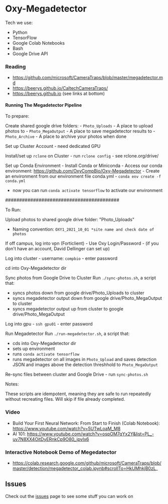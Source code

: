 # Oxy-Megadetector

Tech we use:

- Python
- TensorFlow
- Google Colab Notebooks
- Bash
- Google Drive API  

### Reading

- https://github.com/microsoft/CameraTraps/blob/master/megadetector.md
- https://beerys.github.io/CaltechCameraTraps/
- https://beerys.github.io (see links at bottom)

#### Running The Megadetector Pipeline ####

To prepare:

Create shared google drive folders:
	- `Photo_Uploads` - A place to upload photos to
	- `Photo_MegaOutput` - A place to save megadetector results to
	- `Photo_Archive` - A place to archive your photos when done

Set up Cluster Account - need dedicated GPU

Install/set up `rclone` on Cluster
	- run `rclone config`
	- see rclone.org/drive/
	
Set up Conda Environment
	- Install Conda or Miniconda
	- Access our conda environment: https://github.com/OxyCompBio/Oxy-Megadetector
	- Create an environment from our environment file conda.yml
	- `conda env create -f conda.yml`
  - now you can run `conda activate tensorflow` to activate our environment

#########################################

To Run:

Upload photos to shared google drive folder: "Photo_Uploads"
  - Naming convention: `OXY1_2021_10_01 *site name and check date of photos`

If off campus, log into vpn (Forticlient)
	- Use Oxy Login/Password
	- (if you don't have an account, David Dellinger can set up)

Log into cluster
	- username: `compbio`
	- enter password

cd into Oxy-Megadetector dir

Sync photos from Google Drive to Cluster
Run `./sync-photos.sh`, a script that:
  - syncs photos down from google drive/Photo_Uploads to cluster
  - syncs megadetector output down from google drive/Photo_MegaOutput to cluster
  - syncs megadetector output up from cluster to google drive/Photo_MegaOutput

Log into gpu
	- `ssh gpu01`
	- enter password

Run Megadetector
Run `./run-megadetector.sh`, a script that:
  - cds into Oxy-Megadetector dir
  - sets up environment
  - runs `conda activate tensorflow`
  - runs megadetector on all images in `Photo_Upload` and saves detection JSON and images above the detection threshhold to `Photo_MegaOutput`

Re-sync files between cluster and Google Drive
	- run `sync-photos.sh`
	
Notes:

These scripts are idempotent, meaning they are safe to run repeatedly without recreating files. Will skip if file already completed.

### Video

- Build Your First Neural Network: From Start to Finish (Colab Notebook): https://www.youtube.com/watch?v=5UTwLoaM_M8
- AI 101: https://www.youtube.com/watch?v=ospOM7qYx2Y&list=PL_-uv7N8XX4OitDyERnkCp9O80_jpvIx6

### Interactive Notebook Demo of Megedatector

- https://colab.research.google.com/github/microsoft/CameraTraps/blob/master/detection/megadetector_colab.ipynb#scrollTo=HkUMhkjB0zL_

## Issues

Check out the [issues](https://github.com/maxogden/Oxy-Megadetector/issues) page to see some stuff you can work on
